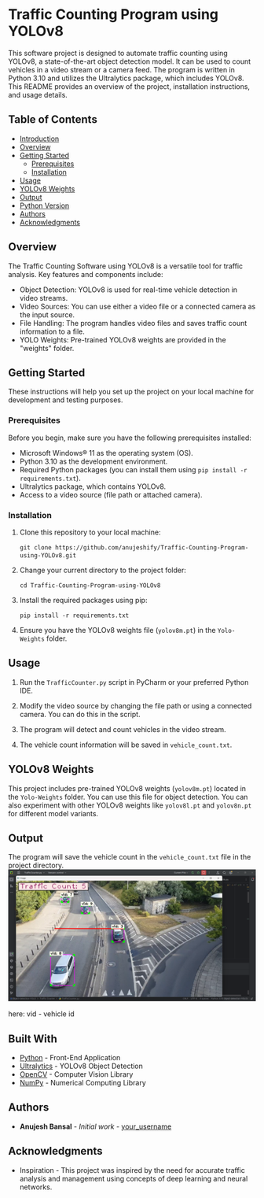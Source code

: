 # Traffic Counting Program using YOLOv8

This software project is designed to automate traffic counting using YOLOv8, a state-of-the-art object detection model. It can be used to count vehicles in a video stream or a camera feed. The program is written in Python 3.10 and utilizes the Ultralytics package, which includes YOLOv8. This README provides an overview of the project, installation instructions, and usage details.

## Table of Contents

- [Introduction](#traffic-counting-program-using-yolov8)
- [Overview](#overview)
- [Getting Started](#getting-started)
  - [Prerequisites](#prerequisites)
  - [Installation](#installation)
- [Usage](#usage)
- [YOLOv8 Weights](#yolov8-weights)
- [Output](#output)
- [Python Version](#python-version)
- [Authors](#authors)
- [Acknowledgments](#acknowledgments)

## Overview

The Traffic Counting Software using YOLOv8 is a versatile tool for traffic analysis. Key features and components include:

- Object Detection: YOLOv8 is used for real-time vehicle detection in video streams.
- Video Sources: You can use either a video file or a connected camera as the input source.
- File Handling: The program handles video files and saves traffic count information to a file.
- YOLO Weights: Pre-trained YOLOv8 weights are provided in the "weights" folder.

## Getting Started

These instructions will help you set up the project on your local machine for development and testing purposes.

### Prerequisites

Before you begin, make sure you have the following prerequisites installed:

- Microsoft Windows® 11 as the operating system (OS).
- Python 3.10 as the development environment.
- Required Python packages (you can install them using `pip install -r requirements.txt`).
- Ultralytics package, which contains YOLOv8.
- Access to a video source (file path or attached camera).

### Installation

1. Clone this repository to your local machine:

   ```shell
   git clone https://github.com/anujeshify/Traffic-Counting-Program-using-YOLOv8.git
   ```

2. Change your current directory to the project folder:

   ```shell
   cd Traffic-Counting-Program-using-YOLOv8
   ```

3. Install the required packages using pip:

   ```shell
   pip install -r requirements.txt
   ```

4. Ensure you have the YOLOv8 weights file (`yolov8m.pt`) in the `Yolo-Weights` folder.

## Usage

1. Run the `TrafficCounter.py` script in PyCharm or your preferred Python IDE.

2. Modify the video source by changing the file path or using a connected camera. You can do this in the script.

3. The program will detect and count vehicles in the video stream.

4. The vehicle count information will be saved in `vehicle_count.txt`.

## YOLOv8 Weights

This project includes pre-trained YOLOv8 weights (`yolov8m.pt`) located in the `Yolo-Weights` folder. You can use this file for object detection. You can also experiment with other YOLOv8 weights like `yolov8l.pt` and `yolov8n.pt` for different model variants.

## Output

The program will save the vehicle count in the `vehicle_count.txt` file in the project directory.
![Traffic Counting](https://github.com/anujeshify/Traffic-Counting-Program-using-YOLOv8/blob/main/output.png)

here: vid - vehicle id


## Built With

* [Python](https://www.python.org/doc/) - Front-End Application
* [Ultralytics](https://github.com/ultralytics/ultralytics) - YOLOv8 Object Detection
* [OpenCV](https://opencv.org/) - Computer Vision Library
* [NumPy](https://numpy.org/doc/) - Numerical Computing Library

## Authors

* **Anujesh Bansal** - *Initial work* - [your_username](https://github.com/your_username)

## Acknowledgments

* Inspiration - This project was inspired by the need for accurate traffic analysis and management using concepts of deep learning and neural networks.
